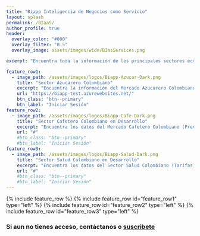 ```yaml
---
title: "Biapp Inteligencia de Negocios como Servicio"
layout: splash
permalink: /BIaaS/
author_profile: true
header:
  overlay_color: "#000"
  overlay_filter: "0.5"  
  overlay_image: assets/images/wide/BIasServices.png

excerpt: "Encuentra toda la información de los principales sectores económicos colombianos, en un solo lugar. "

feature_row1:
  - image_path: /assets/images/logos/Biapp-Azucar-Dark.png
    title: "Sector Azucarero Colombiano"
    excerpt: "Encuentra la información del Mercado Azucarero Colombiano en un solo lugar (Precios, Clima, Tasa de cambio, Aranceles, Previsiones, Noticias)"
    url: "https://biapp-test.azurewebsites.net/"
    btn_class: "btn--primary"
    btn_label: "Iniciar Sesión"
feature_row2:
  - image_path: /assets/images/logos/Biapp-Cafe-Dark.png
    title: "Sector Cafetero Colombiano en Desarrollo"
    excerpt: "Encuentra los datos del Mercado Cafetero Colombiano (Precios, Clima, Proyecciones, Noticias)"
    url: "#"
    #btn_class: "btn--primary"
    #btn_label: "Iniciar Sesión"
feature_row3:
  - image_path: /assets/images/logos/Biapp-Salud-Dark.png
    title: "Sector Salud Colombiano en Desarrollo"
    excerpt: "Encuentra los datos del Sector Salud Colombiano (Tarifas, Poblaciones por EPS, Noticias...)"
    url: "#"
    #btn_class: "btn--primary"
    #btn_label: "Iniciar Sesión"
---
```


{% include feature_row %}
{% include feature_row id="feature_row1" type="left" %}
{% include feature_row id="feature_row2" type="left" %}
{% include feature_row id="feature_row3" type="left" %}

### Si aun no tienes acceso, contáctanos o [suscribete]()
